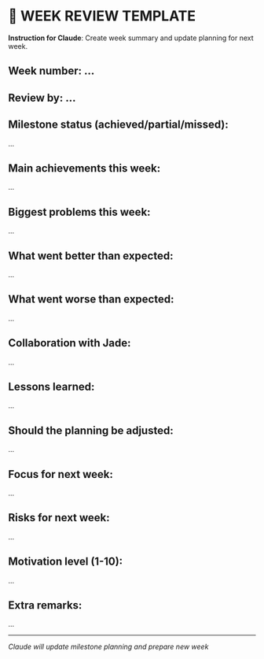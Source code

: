 # 📅 WEEK REVIEW TEMPLATE

**Instruction for Claude**: Create week summary and update planning for next week.

## Week number: ...
## Review by: ...

## Milestone status (achieved/partial/missed):
...

## Main achievements this week:
...

## Biggest problems this week:
...

## What went better than expected:
...

## What went worse than expected:
...

## Collaboration with Jade:
...

## Lessons learned:
...

## Should the planning be adjusted:
...

## Focus for next week:
...

## Risks for next week:
...

## Motivation level (1-10):
...

## Extra remarks:
...

---
*Claude will update milestone planning and prepare new week*